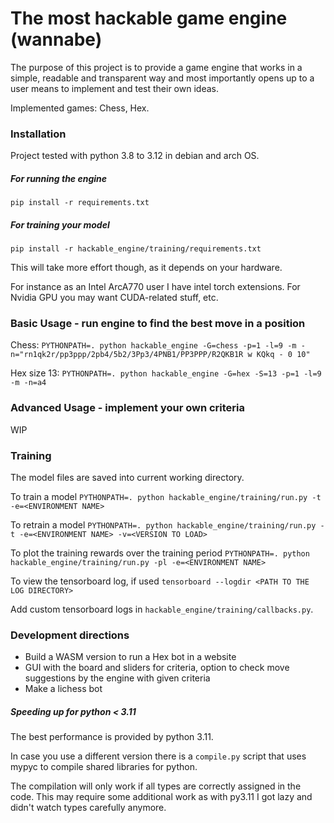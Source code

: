 # The most hackable game engine (wannabe)

The purpose of this project is to provide a game engine that works in a 
simple, readable and transparent way and most importantly opens up to a user means to 
implement and test their own ideas.

Implemented games: Chess, Hex.

### Installation

Project tested with python 3.8 to 3.12 in debian and arch OS.

##### For running the engine

`pip install -r requirements.txt`

##### For training your model

`pip install -r hackable_engine/training/requirements.txt`

This will take more effort though, as it depends on your hardware. 

For instance as an Intel ArcA770 user I have intel torch extensions. For Nvidia GPU you may want CUDA-related stuff, etc.

### Basic Usage - run engine to find the best move in a position

Chess:
`PYTHONPATH=. python hackable_engine -G=chess -p=1 -l=9 -m -n="rn1qk2r/pp3ppp/2pb4/5b2/3Pp3/4PNB1/PP3PPP/R2QKB1R w KQkq - 0 10"`

Hex size 13:
`PYTHONPATH=. python hackable_engine -G=hex -S=13 -p=1 -l=9 -m -n=a4`

### Advanced Usage - implement your own criteria

WIP

### Training

The model files are saved into current working directory.

To train a model
`PYTHONPATH=. python hackable_engine/training/run.py -t -e=<ENVIRONMENT NAME>`

To retrain a model
`PYTHONPATH=. python hackable_engine/training/run.py -t -e=<ENVIRONMENT NAME> -v=<VERSION TO LOAD>`

To plot the training rewards over the training period
`PYTHONPATH=. python hackable_engine/training/run.py -pl -e=<ENVIRONMENT NAME>`

To view the tensorboard log, if used
`tensorboard --logdir <PATH TO THE LOG DIRECTORY>`

Add custom tensorboard logs in `hackable_engine/training/callbacks.py`.

### Development directions

- Build a WASM version to run a Hex bot in a website
- GUI with the board and sliders for criteria, option to check move suggestions by the engine with given criteria
- Make a lichess bot

##### Speeding up for python < 3.11

The best performance is provided by python 3.11. 

In case you use a different version there is a `compile.py` script that uses mypyc to compile shared libraries for python.

The compilation will only work if all types are correctly assigned in the code. 
This may require some additional work as with py3.11 I got lazy and didn't watch types carefully anymore.
